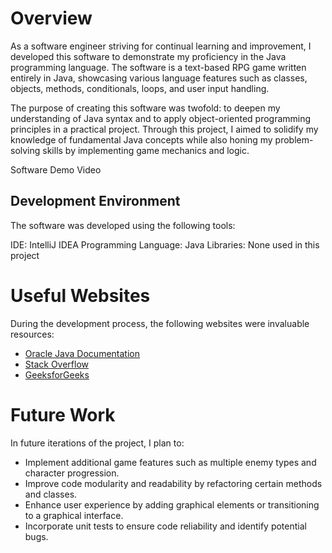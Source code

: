 # Overview
As a software engineer striving for continual learning and improvement, I developed this software to demonstrate my proficiency in the Java programming language. The software is a text-based RPG game written entirely in Java, showcasing various language features such as classes, objects, methods, conditionals, loops, and user input handling.

The purpose of creating this software was twofold: to deepen my understanding of Java syntax and to apply object-oriented programming principles in a practical project. Through this project, I aimed to solidify my knowledge of fundamental Java concepts while also honing my problem-solving skills by implementing game mechanics and logic.

Software Demo Video

## Development Environment
The software was developed using the following tools:

IDE: IntelliJ IDEA
Programming Language: Java
Libraries: None used in this project
# Useful Websites
During the development process, the following websites were invaluable resources:

- [Oracle Java Documentation](https://docs.oracle.com/en/java/)
- [Stack Overflow](https://stackoverflow.com/)
- [GeeksforGeeks](https://www.geeksforgeeks.org/)

# Future Work
In future iterations of the project, I plan to:

- Implement additional game features such as multiple enemy types and character progression.
- Improve code modularity and readability by refactoring certain methods and classes.
- Enhance user experience by adding graphical elements or transitioning to a graphical interface.
- Incorporate unit tests to ensure code reliability and identify potential bugs.
